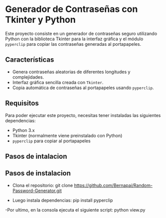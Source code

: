 # Generador de Contraseñas con Tkinter y Python

Este proyecto consiste en un generador de contraseñas seguro utilizando Python con la biblioteca Tkinter para la interfaz gráfica y el módulo `pyperclip` para copiar las contraseñas generadas al portapapeles.

## Características

- Genera contraseñas aleatorias de diferentes longitudes y complejidades.
- Interfaz gráfica sencilla creada con `Tkinter`.
- Copia automática de contraseñas al portapapeles usando `pyperclip`.

## Requisitos

Para poder ejecutar este proyecto, necesitas tener instaladas las siguientes dependencias:

- Python 3.x
- Tkinter (normalmente viene preinstalado con Python)
- `pyperclip` para copiar al portapapeles

## Pasos de intalacion

## Pasos de instalacion

- Clona el repositorio:
git clone https://github.com/Bernapai/Random-Password-Generator.git

- Luego instala dependencias:
pip install pyperclip

-Por ultimo, en la consola ejecuta el siguiente script:
python view.py
